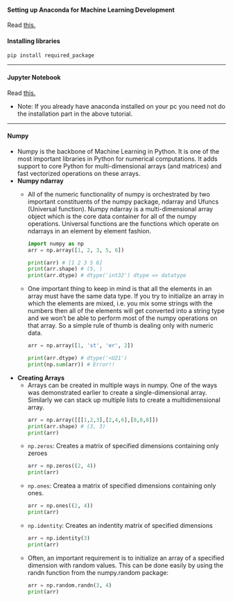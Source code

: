 #### Setting up Anaconda for Machine Learning Development

Read [this.](https://machinelearningmastery.com/setup-python-environment-machine-learning-deep-learning-anaconda/)

#### Installing libraries
`pip install required_package`

---

#### Jupyter Notebook
Read [this.](https://realpython.com/jupyter-notebook-introduction/)
- Note: If you already have anaconda installed on your pc you need not do the installation part in the above tutorial.

---

#### Numpy 
* Numpy is the backbone of Machine Learning in Python. It is one of the most important libraries in Python for numerical computations. It adds support to core Python for multi-dimensional arrays (and matrices) and fast vectorized operations on these arrays.
* **Numpy ndarray**
	* All of the numeric functionality of numpy is orchestrated by two important constituents of the numpy package, ndarray and Ufuncs (Universal function). Numpy ndarray is a multi-dimensional array object which is the core data container for all of the numpy operations. Universal functions are the functions which operate on ndarrays in an element by element fashion.
		```python
		import numpy as np
		arr = np.array([1, 2, 3, 5, 6])
		
		print(arr) # [1 2 3 5 6]
		print(arr.shape) # (5, ) 
		print(arr.dtype) # dtype('int32') dtype => datatype
		```
		
	* One important thing to keep in mind is that all the elements in an array must have the same data type. If you try to initialize an array in which the elements are mixed, i.e. you mix some strings with the numbers then all of the elements will get converted into a string type and we won’t be able to perform most of the numpy operations on that array. So a simple rule of thumb is dealing only with numeric data.
		```py
		arr = np.array([1, 'st', 'er', 2])
		
		print(arr.dtype) # dtype('<U21')
		print(np.sum(arr)) # Error!!
		```
* **Creating Arrays** 
	* Arrays can be created in multiple ways in numpy. One of the ways was demonstrated earlier to create a single-dimensional array. Similarly we can stack up multiple lists to create a multidimensional array.
		```py
		arr = np.array([[[1,2,3],[2,4,6],[8,8,8]])
		print(arr.shape) # (3, 3)
		print(arr)
		```
	* `np.zeros`: Creates a matrix of specified dimensions containing only zeroes
		```py
		arr = np.zeros((2, 4))
		print(arr)
		```
	* `np.ones`: Createa a matrix of specified dimensions containing only ones.
		```py
		arr = np.ones((2, 4))
		print(arr)
		```
	* `np.identity`: Creates an indentity matrix of specified dimensions
		```py
		arr = np.identity(3)
		print(arr)
		```
	* Often, an important requirement is to initialize an array of a specified dimension with random values. This can be done easily by using the randn function from the numpy.random package:
		```py
		arr = np.random.randn(3, 4)
		print(arr)
		```
<!--stackedit_data:
eyJoaXN0b3J5IjpbLTI2NDUzNDYyOF19
-->

